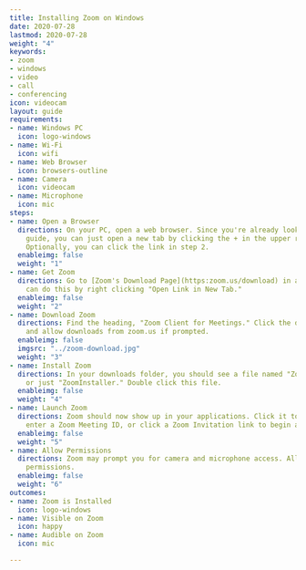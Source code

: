 ```yaml
---
title: Installing Zoom on Windows
date: 2020-07-28
lastmod: 2020-07-28
weight: "4"
keywords:
- zoom
- windows
- video
- call
- conferencing
icon: videocam
layout: guide
requirements:
- name: Windows PC
  icon: logo-windows
- name: Wi-Fi
  icon: wifi
- name: Web Browser
  icon: browsers-outline
- name: Camera
  icon: videocam
- name: Microphone
  icon: mic
steps:
- name: Open a Browser
  directions: On your PC, open a web browser. Since you're already looking at this
    guide, you can just open a new tab by clicking the + in the upper right corner.
    Optionally, you can click the link in step 2.
  enableimg: false
  weight: "1"
- name: Get Zoom
  directions: Go to [Zoom's Download Page](https:zoom.us/download) in a new tab. You
    can do this by right clicking "Open Link in New Tab."
  enableimg: false
  weight: "2"
- name: Download Zoom
  directions: Find the heading, "Zoom Client for Meetings." Click the download button,
    and allow downloads from zoom.us if prompted.
  enableimg: false
  imgsrc: "../zoom-download.jpg"
  weight: "3"
- name: Install Zoom
  directions: In your downloads folder, you should see a file named "ZoomInstaller.exe"
    or just "ZoomInstaller." Double click this file.
  enableimg: false
  weight: "4"
- name: Launch Zoom
  directions: Zoom should now show up in your applications. Click it to launch and
    enter a Zoom Meeting ID, or click a Zoom Invitation link to begin a call.
  enableimg: false
  weight: "5"
- name: Allow Permissions
  directions: Zoom may prompt you for camera and microphone access. Allow all of these
    permissions.
  enableimg: false
  weight: "6"
outcomes:
- name: Zoom is Installed
  icon: logo-windows
- name: Visible on Zoom
  icon: happy
- name: Audible on Zoom
  icon: mic

---
```

